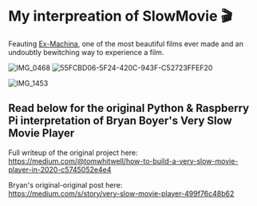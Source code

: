 # My interpreation of SlowMovie 🎬

Feauting [Ex-Machina](https://a24films.com/films/ex-machina), one of the most beautiful films ever made and an undoubtly bewitching way to experience a film.

![IMG_0468](https://user-images.githubusercontent.com/47917431/146089304-56418bc8-2360-4f46-bb32-6cc914dcde33.jpg)
![55FCBD06-5F24-420C-943F-C52723FFEF20](https://user-images.githubusercontent.com/47917431/146090464-d5f2effc-0ee8-46a3-a469-37d7ca558965.JPG)

![IMG_1453](https://user-images.githubusercontent.com/47917431/146090381-798f54c1-7561-4441-8e79-d3c8bf060cf2.jpg)

## Read below for the original Python & Raspberry Pi interpretation of Bryan Boyer's Very Slow Movie Player  


Full writeup of the original project here:   
https://medium.com/@tomwhitwell/how-to-build-a-very-slow-movie-player-in-2020-c5745052e4e4

Bryan's original-original post here:  
https://medium.com/s/story/very-slow-movie-player-499f76c48b62  


